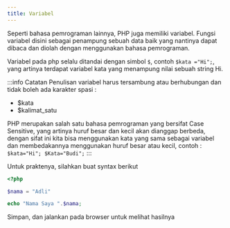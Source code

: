 ```yaml
---
title: Variabel
---
```


Seperti bahasa pemrograman lainnya, PHP juga memiliki variabel. Fungsi variabel disini sebagai penampung sebuah data baik yang nantinya dapat dibaca dan diolah dengan menggunakan bahasa pemrograman.

Variabel pada php selalu ditandai dengan simbol `$`, contoh `$kata ="Hi";`, yang artinya terdapat variabel kata yang menampung nilai sebuah string Hi.

:::info Catatan
Penulisan variabel harus tersambung atau berhubungan dan tidak boleh ada karakter spasi :
* $kata
* $kalimat_satu

PHP merupakan salah satu bahasa pemrograman yang bersifat Case Sensitive, yang artinya huruf besar dan kecil akan dianggap berbeda, dengan sifat ini kita bisa menggunakan kata yang sama sebagai variabel dan membedakannya menggunakan huruf besar atau kecil, contoh :
`$kata="Hi"; $Kata="Budi";`
:::

Untuk praktenya, silahkan buat syntax berikut 

```php
<?php

$nama = "Adli"

echo "Nama Saya ".$nama;
```

Simpan, dan jalankan pada browser untuk melihat hasilnya
